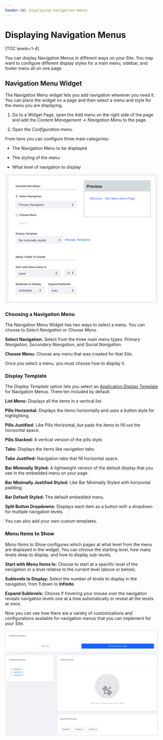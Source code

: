 ```yaml
---
header-id: displaying-navigation-menus
---
```


# Displaying Navigation Menus

[TOC levels=1-4]

You can display Navigation Menus in different ways on your Site. You may want
to configure different display styles for a main menu, sidebar, and footer menu
all on one page.

## Navigation Menu Widget

The Navigation Menu widget lets you add navigation wherever you need it. You
can place the widget on a page and then select a menu and style for the menu
you are displaying.

1.  Go to a Widget Page, open the Add menu on the right side of the page and 
    add the *Content Management* &rarr; *Navigation Menu* to the page.

2.  Open the *Configuration* menu.

From here you can configure three main categories: 

- The Navigation Menu to be displayed

- The styling of the menu

- What level of navigation to display

![Figure 1: Configuring the Navigation Menu Widget.](../../../../images/nav-widget-configuration.png)

### Choosing a Navigation Menu

The Navigation Menu Widget has two ways to select a menu. You can choose to 
*Select Navigation* or *Choose Menu*.

**Select Navigation:** Select from the three main menu types: *Primary
Navigation*, *Secondary Navigation*, and *Social Navigation*.

**Choose Menu:** Choose any menu that was created for that Site.

Once you select a menu, you must choose how to display it.

### Display Template

The *Display Template* option lets you select an 
[Application Display Template](/docs/7-2/user/-/knowledge_base/u/application-display-templates)
for Navigation Menus. There ten included by default:

**List Menu:** Displays all the items in a vertical list.

**Pills Horizontal:** Displays the items horizontally and uses a button style
for highlighting.

**Pills Justified:** Like Pills Horizontal, but pads the items to fill out the
horizontal space.

**Pills Stacked:** A vertical version of the pills style.

**Tabs:** Displays the items like navigation tabs.

**Tabs Justified:** Navigation tabs that fill horizontal space.

**Bar Minimally Styled:** A lightweight version of the default display that you
see in the embedded menu on your page.

**Bar Minimally Justified Styled:** Like Bar Minimally Styled with horizontal
padding.

**Bar Default Styled:** The default embedded menu.

**Split Button Dropdowns:** Displays each item as a button with a dropdown 
for multiple navigation levels.

You can also add your own custom templates.

<!-- TODO: Provide link for developing ADTs when available.-->

### Menu Items to Show

*Menu Items to Show* configures which pages at what level from the menu are
displayed in the widget. You can choose the starting level, how many levels deep
to display, and how to display sub-levels.

**Start with Menu Items In:** Choose to start at a specific level of the
navigation or a level relative to the current level (above or below).

**Sublevels to Display:** Select the number of levels to display in the
navigation, from **1** down to **Infinite**.

**Expand Sublevels:** Choose if hovering your mouse over the navigation reveals
navigation levels one at a time automatically or reveal all the levels at
once.
 
Now you can see how there are a variety of customizations and configurations
available for navigation menus that you can implement for your Site.

![Figure 2: Navigation menus give you many ways to help users navigate your Site.](../../../../images/navigation-menu-examples.png)
